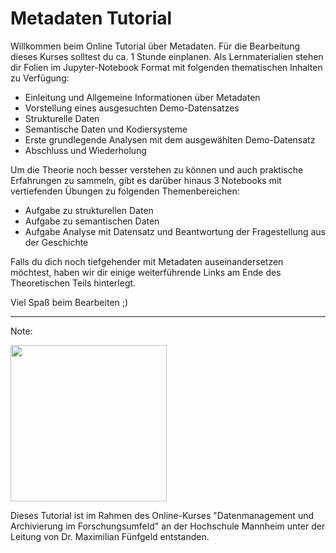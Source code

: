 # Metadaten Tutorial

Willkommen beim Online Tutorial über Metadaten.
Für die Bearbeitung dieses Kurses solltest du ca. 1 Stunde einplanen. 
Als Lernmaterialien stehen dir Folien im Jupyter-Notebook Format mit folgenden thematischen Inhalten zu Verfügung:

* Einleitung und Allgemeine Informationen über Metadaten 
* Vorstellung eines ausgesuchten Demo-Datensatzes
* Strukturelle Daten
* Semantische Daten und Kodiersysteme
* Erste grundlegende Analysen mit dem ausgewählten Demo-Datensatz
* Abschluss und Wiederholung

Um die Theorie noch besser verstehen zu können und auch praktische Erfahrungen zu sammeln, gibt es darüber hinaus 3 Notebooks mit vertiefenden Übungen zu folgenden Themenbereichen:

* Aufgabe zu strukturellen Daten
* Aufgabe zu semantischen Daten
* Aufgabe Analyse mit Datensatz und Beantwortung der Fragestellung aus der Geschichte

Falls du dich noch tiefgehender mit Metadaten auseinandersetzen möchtest, haben wir dir einige weiterführende Links am Ende des Theoretischen Teils hinterlegt. 

Viel Spaß beim Bearbeiten ;)

***

Note: 

[<img src=https://upload.wikimedia.org/wikipedia/commons/f/f7/Hochschule_Mannheim_logo.svg width="250"/>](https://upload.wikimedia.org/wikipedia/commons/f/f7/Hochschule_Mannheim_logo.svg)

Dieses Tutorial ist im Rahmen des Online-Kurses "Datenmanagement und Archivierung im Forschungsumfeld" an der Hochschule Mannheim unter der Leitung von Dr. Maximilian Fünfgeld entstanden.


